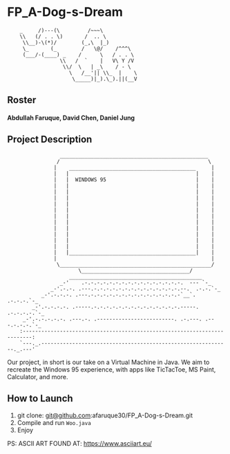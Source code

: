 # FP_A-Dog-s-Dream

        _     /)---(\         /~~~\
        \\   (/ . . \)       /  .. \
         \\__)-\(*)/        (_,\  |_)
         \_       (_        /   \@/    /^^^\
         (___/-(____) _    /      \   / . . \
                     \\   /  `    |   V\ Y /V
                      \\/  \   | _\    / - \
                        \   /__'|| \\_  |    \
                         \_____)|_).\_).||(__V

## Roster 
#### Abdullah Faruque, David Chen, Daniel Jung ####

## Project Description ##

                     ________________________________________________
                    /                                                \
                   |    _________________________________________     |
                   |   |                                         |    |
                   |   |  WINDOWS 95                             |    |
                   |   |                                         |    |
                   |   |                                         |    |
                   |   |                                         |    |
                   |   |                                         |    |
                   |   |                                         |    |
                   |   |                                         |    |
                   |   |                                         |    |
                   |   |                                         |    |
                   |   |                                         |    |
                   |   |                                         |    |
                   |   |                                         |    |
                   |   |_________________________________________|    |
                   |                                                  |
                    \_________________________________________________/
                           \___________________________________/
                        ___________________________________________
                     _-'    .-.-.-.-.-.-.-.-.-.-.-.-.-.-.-.-.  --- `-_
                  _-'.-.-. .---.-.-.-.-.-.-.-.-.-.-.-.-.-.-.--.  .-.-.`-_
               _-'.-.-.-. .---.-.-.-.-.-.-.-.-.-.-.-.-.-.-.-`__`. .-.-.-.`-_
            _-'.-.-.-.-. .-----.-.-.-.-.-.-.-.-.-.-.-.-.-.-.-----. .-.-.-.-.`-_
         _-'.-.-.-.-.-. .---.-. .-------------------------. .-.---. .---.-.-.-.`-_
        :-------------------------------------------------------------------------:
        `---._.-------------------------------------------------------------._.---'


Our project, in short is our take on a Virtual Machine in Java. We aim to recreate the Windows 95 experience, with apps like TicTacToe, MS Paint, Calculator, and more.

## How to Launch ##
1. git clone: git@github.com:afaruque30/FP_A-Dog-s-Dream.git
2. Compile and run ```Woo.java```
3. Enjoy


PS: ASCII ART FOUND AT: https://www.asciiart.eu/
